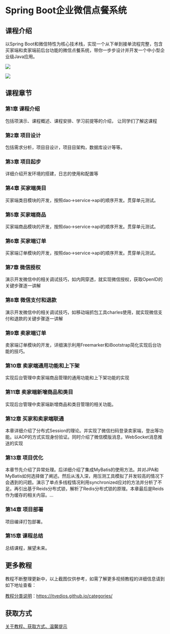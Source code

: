 # Spring Boot企业微信点餐系统

## 课程介绍

以Spring Boot和微信特性为核心技术栈，实现一个从下单到接单流程完整，包含买家端和卖家端前后台功能的微信点餐系统，带你一步步设计并开发一个中小型企业级Java应用。

![](http://oqn6ggw87.bkt.clouddn.com/SpringBoot企业微信点餐系统1.png)

<!--more-->

![](http://oqn6ggw87.bkt.clouddn.com/SpringBoot企业微信点餐系统2.png)

## 课程章节

### 第1章 课程介绍

包括项演示、课程概述、课程安排、学习前提等的介绍， 让同学们了解这课程

### 第2章 项目设计

包括需求分析，项⽬目设计，项⽬目架构，数据库设计等等。

### 第3章 项目起步

详细介绍开发环境的搭建，日志的使用和配置等

### 第4章 买家端类目

买家端类目模块的开发，按照dao->service->api的顺序开发。贯穿单元测试。

### 第5章 买家端商品

买家端商品模块的开发，按照dao->service->api的顺序开发。贯穿单元测试。

### 第6章 买家端订单

买家端订单模块的开发，按照dao->service->api的顺序开发。贯穿单元测试。

### 第7章 微信授权

演示开发微信中的相关调试技巧，如内网穿透，就实现微信授权，获取OpenID的关键步骤逐一讲解

### 第8章 微信支付和退款

演示开发微信中的相关调试技巧，如移动端抓包工具charles使用，就实现微信支付和退款的关键步骤逐一讲解

### 第9章 卖家端订单

卖家端订单模块的开发，详细演示利用Freemarker和iBootstrap简化实现后台功能的技巧。

### 第10章 卖家端通用功能和上下架

实现后台管理中卖家端商品管理的通用功能和上下架功能的实现

### 第11章 卖家端新增商品和类目

实现后台管理中卖家端新增商品和类目管理的相关功能。

### 第12章 买家和卖家端联通

本章详细介绍了分布式Session的理论。并实现了微信扫码登录卖家端，登出等功能。以AOP的方式实现身份验证。同时介绍了微信模版消息，WebSocket消息推送的实现

### 第13章 项目优化

本章节先介绍了异常处理。后详细介绍了集成MyBatis的使用方法。并对JPA和MyBatis如何选择做了阐述。然后从浅入深，用压测工具模拟了并发较高的情况下会遇到的问题。演示了单点多线程情况利用synchronized应对的方法并分析了不足。再引出基于Reids分布式锁，解析了Redis分布式锁的原理。本章最后是Reids作为缓存的相关内容。...

### 第14章 项目部署

项目编译打包部署。

### 第15章 课程总结

总结课程，展望未来。

## 更多教程

教程不断整理更新中，以上截图仅供参考，如需了解更多视频教程的详细信息请到如下地址查看：

[教程分类说明](https://itvedios.github.io/categories/)：<https://itvedios.github.io/categories/>

## 获取方式

[关于教程、获取方式、温馨提示](https://itvedios.github.io/about/)
